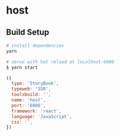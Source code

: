 # host

## Build Setup

```bash
# install dependencies
yarn

# serve with hot reload at localhost:6006
$ yarn start
```

```js
({
  type: 'StoryBook',
  typeweb: 'SSR',
  toolsbuild: '',
  name: 'host',
  port: '6006',
  framework: 'react',
  language: 'JavaScript',
  css: '',
})
```
